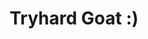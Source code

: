 ---
pid: llp593
title: Tryhard Goat :)
location_transcription: 
coordinates: "[-75.163468468224, 39.95518044889]"
zipcode: '19120'
gen_neighborhood: North Philadelphia
neighborhood: Logan,Olney
outside_phl: 
age: '13'
age_range: 13-19
instagram: 
image_file_name: llp_593.jpg
proposal_transcription: Try hard goat
topic: Animals
topic_summary: '0'
type: Other No Form
keywords_other: 
credit: "#GFA Goat"
image_labels: 
twitter: 
facebook: 
permalink: "/monuments/llp593/"
layout: item-page
---